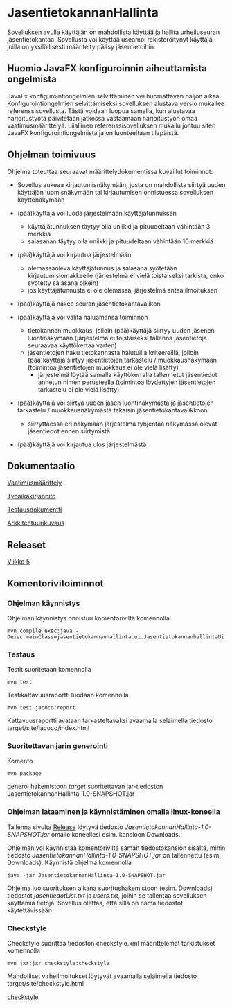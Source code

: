 # JasentietokannanHallinta

Sovelluksen avulla käyttäjän on mahdollista käyttää ja hallita urheiluseuran jäsentietokantaa. Sovellusta voi käyttää useampi rekisteröitynyt käyttäjä, joilla on yksilöllisesti määritelty pääsy jäsentietoihin.

## Huomio JavaFX konfiguroinnin aiheuttamista ongelmista

JavaFx konfigurointiongelmien selvittäminen vei huomattavan paljon aikaa. Konfigurointiongelmien selvittämiseksi sovelluksen alustava versio mukailee referenssisovellusta. Tästä voidaan luopua samalla, kun alustavaa harjoitustyötä päivitetään jatkossa vastaamaan harjoitustyön omaa vaatimusmäärittelyä. Liiallinen referenssisovelluksen mukailu johtuu siten JavaFX konfigurointiongelmista ja on luonteeltaan tilapäistä.

## Ohjelman toimivuus

Ohjelma toteuttaa seuraavat määrittelydokumentissa kuvaillut toiminnot:

- Sovellus aukeaa kirjautumisnäkymään, josta on mahdollista siirtyä uuden käyttäjän luomisnäkymään tai kirjautumisen onnistuessa sovelluksen käyttönäkymään

- (pää)käyttäjä voi luoda järjestelmään käyttäjätunnuksen
  - käyttäjätunnuksen täytyy olla uniikki ja pituudeltaan vähintään 3 merkkiä
  - salasanan täytyy olla uniikki ja pituudeltaan vähintään 10 merkkiä

- (pää)käyttäjä voi kirjautua järjestelmään
  - olemassaoleva käyttäjätunnus ja salasana syötetään kirjautumislomakkeelle (järjestelmä ei vielä toistaiseksi tarkista, onko syötetty salasana oikein)
  - jos käyttäjätunnusta ei ole olemassa, järjestelmä antaa ilmoituksen

- (pää)käyttäjä näkee seuran jäsentietokantavalikon

- (pää)käyttäjä voi valita haluamansa toiminnon
  - tietokannan muokkaus, jolloin (pää)käyttäjä siirtyy uuden jäsenen luontinäkymään (järjestelmä ei toistaiseksi tallenna jäsentietoja seuraavaa käyttökertaa varten)
  - jäsentietojen haku tietokannasta halutuilla kriteereillä, jolloin (pää)käyttäjä siirtyy jäsentietojen tarkastelu / muokkausnäkymään (toimintoa jäsentietojen muokkaus ei ole vielä lisätty)
    - järjestelmä löytää samalla käyttökerralla tallennetut jäsentiedot annetun nimen perusteella (toimintoa löydettyjen jäsentietojen tarkastelu ei ole vielä lisätty)

- (pää)käyttäjä voi siirtyä uuden jäsen luontinäkymästä ja jäsentietojen tarkastelu / muokkausnäkymästä takaisin jäsentietokantavalikkoon
  - siirryttäessä eri näkymään järjestelmä tyhjentää näkymässä olevat jäsentiedot ennen siirtymistä

- (pää)käyttäjä voi kirjautua ulos järjestelmästä

 
## Dokumentaatio

[Vaatimusmäärittely](https://github.com/2laJ2/ot-harjoitustyo/blob/master/JasentietokannanHallinta/dokumentaatio/vaatimusmaarittely.md)

[Työaikakirjanpito](https://github.com/2laJ2/ot-harjoitustyo/blob/master/JasentietokannanHallinta/dokumentaatio/tyoaikakirjanpito.md)

[Testausdokumentti](https://github.com/2laJ2/ot-harjoitustyo/blob/master/JasentietokannanHallinta/dokumentaatio/testaus.md)

[Arkkitehtuurikuvaus](https://github.com/2laJ2/ot-harjoitustyo/blob/master/JasentietokannanHallinta/dokumentaatio/arkkitehtuuri.md)

## Releaset

[Viikko 5](https://github.com/2laJ2/ot-harjoitustyo/releases/tag/viikko5)

## Komentorivitoiminnot

### Ohjelman käynnistys

Ohjelman käynnistys onnistuu komentoriviltä komennolla

```
mvn compile exec:java -Dexec.mainClass=jasentietokannanhallinta.ui.JasentietokannanhallintaUi
```

### Testaus

Testit suoritetaan komennolla

```
mvn test
```

Testikattavuusraportti luodaan komennolla

```
mvn test jacoco:report
```

Kattavuusraportti avataan tarkasteltavaksi avaamalla selaimella tiedosto target/site/jacoco/index.html

### Suoritettavan jarin generointi

Komento

```
mvn package
```

generoi hakemistoon _target_ suoritettavan jar-tiedoston JasentietokannanHallinta-1.0-SNAPSHOT.jar

### Ohjelman lataaminen ja käynnistäminen omalla linux-koneella

Tallenna sivulta [Release](https://github.com/2laJ2/ot-harjoitustyo/releases/tag/viikko5) löytyvä tiedosto _JasentietokannanHallinta-1.0-SNAPSHOT.jar_ omalle koneellesi esim. kansioon Downloads. 

Ohjelman voi käynnistää komentoriviltä saman tiedostokansion sisältä, mihin tiedosto _JasentietokannanHallinta-1.0-SNAPSHOT.jar_ on tallennettu (esim. Downloads). Käynnistä ohjelma komennolla 

```
java -jar JasentietokannanHallinta-1.0-SNAPSHOT.jar
```

Ohjelma luo suorituksen aikana suoritushakemistoon (esim. Downloads) tiedostot _jasentiedotList.txt_ ja _users.txt_, joihin se tallentaa sovelluksen käyttämiä tietoja. Sovellus olettaa, että sillä on nämä tiedostot käytettävissään.

### Checkstyle

Checkstyle suorittaa tiedoston checkstyle.xml määrittelemät tarkistukset komennolla

```
mvn jxr:jxr checkstyle:checkstyle
```

Mahdolliset virheilmoitukset löytyvät avaamalla selaimella tiedosto target/site/checkstyle.html 

[checkstyle](https://github.com/2laJ2/ot-harjoitustyo/blob/master/JasentietokannanHallinta/dokumentaatio/kuvat/checkstyle.png)
